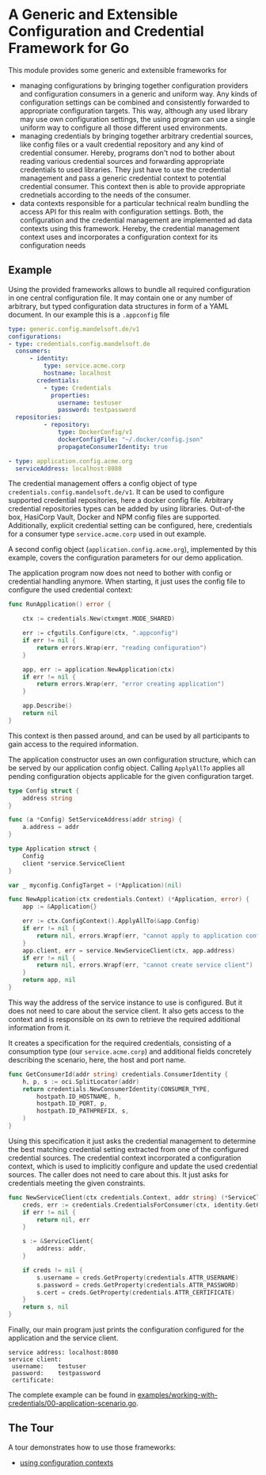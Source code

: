 <!-- DO NOT MODIFY                   -->
<!-- this file is generated by mdref -->
<!-- from docsrc/README.md           -->

# A Generic and Extensible Configuration and Credential Framework for Go

This module provides some generic and extensible  frameworks for
- managing configurations by bringing together configuration providers and configuration consumers in a generic and uniform way.
  Any kinds of configuration settings can be combined and consistently
  forwarded to appropriate configuration targets.  This way, although any used library may use own configuration settings, the using program can use a single uniform way to configure all those different used environments.
- managing credentials by bringing together arbitrary credential sources, like config files or a vault credential repository and any kind of credential consumer. Hereby, programs don't nod to bother about reading various credential sources and forwarding appropriate credentials to used libraries. They just have to use the credential management and pass a generic credential context to potential credential consumer. This context then is able to provide appropriate crednetials according to the needs of the consumer.
- data contexts responsible for a particular technical realm bundling the access API for this realm with configuration settings. Both, the configuration and the credential management are implemented ad data contexts using this framework. Hereby, the credential management context uses and incorporates a configuration context for its configuration needs

## Example 

Using the provided frameworks allows to bundle
all required configuration in one central configuration file.
It may contain one or any number of arbitrary, but typed
configuration data structures in form of a YAML document.
In our example this is a `.appconfig` file

```yaml
type: generic.config.mandelsoft.de/v1
configurations:
- type: credentials.config.mandelsoft.de
  consumers:
      - identity:
          type: service.acme.corp
          hostname: localhost
        credentials:
          - type: Credentials
            properties:
              username: testuser
              password: testpassword
  repositories:
          - repository:
              type: DockerConfig/v1
              dockerConfigFile: "~/.docker/config.json"
              propagateConsumerIdentity: true

- type: application.config.acme.org
  serviceAddress: localhost:8080
```

The credential management offers a config object of type
`credentials.config.mandelsoft.de/v1`. 
It can be used to configure supported credential repositories, here a docker config file. Arbitrary credential repositories types can be 
added by using libraries. Out-of-the box, HasiCorp Vault, Docker and NPM config files are supported. Additionally,
explicit credential setting can be configured, here, credentials for a consumer type `service.acme.corp` 
used in out example.

A second config object (`application.config.acme.org`), implemented by this example,
covers the configuration parameters for our demo application.

The application program now does not need to bother
with config or credential handling anymore.
When starting, it just uses the config file to configure
the used credential context:

```go
func RunApplication() error {

	ctx := credentials.New(ctxmgmt.MODE_SHARED)

	err := cfgutils.Configure(ctx, ".appconfig")
	if err != nil {
		return errors.Wrap(err, "reading configuration")
	}

	app, err := application.NewApplication(ctx)
	if err != nil {
		return errors.Wrap(err, "error creating application")
	}

	app.Describe()
	return nil
}
```

This context is then passed around, and can be used by all participants to gain access to the required information.

The application constructor uses an own configuration structure, which can be served by our application config object. Calling `ApplyAllTo` applies all pending
configuration objects applicable for the given configuration target.

```go
type Config struct {
	address string
}

func (a *Config) SetServiceAddress(addr string) {
	a.address = addr
}

type Application struct {
	Config
	client *service.ServiceClient
}

var _ myconfig.ConfigTarget = (*Application)(nil)

func NewApplication(ctx credentials.Context) (*Application, error) {
	app := &Application{}

	err := ctx.ConfigContext().ApplyAllTo(&app.Config)
	if err != nil {
		return nil, errors.Wrapf(err, "cannot apply to application config")
	}
	app.client, err = service.NewServiceClient(ctx, app.address)
	if err != nil {
		return nil, errors.Wrapf(err, "cannot create service client")
	}
	return app, nil
}
```

This way the address of the service instance to use is configured. But it does not need to care about the service client. It also gets access to the context and is responsible on its own to retrieve the required additional information from it.

It creates a specification for the required credentials, consisting of a consumption type (our `service.acme.corp`) and additional fields concretely describing the scenario, here, the host and port name.


```go
func GetConsumerId(addr string) credentials.ConsumerIdentity {
	h, p, s := oci.SplitLocator(addr)
	return credentials.NewConsumerIdentity(CONSUMER_TYPE,
		hostpath.ID_HOSTNAME, h,
		hostpath.ID_PORT, p,
		hostpath.ID_PATHPREFIX, s,
	)
}
```

Using this specification it just asks the credential management to determine the best matching credential setting extracted from one of the configured credential sources.
The credential context incorporated a configuration context, which is used to implicitly configure and update the used credential sources. The caller does not need to care about this. It just asks for credentials meeting the given constraints.

```go
func NewServiceClient(ctx credentials.Context, addr string) (*ServiceClient, error) {
	creds, err := credentials.CredentialsForConsumer(ctx, identity.GetConsumerId(addr), identity.IdentityMatcher)
	if err != nil {
		return nil, err
	}

	s := &ServiceClient{
		address: addr,
	}

	if creds != nil {
		s.username = creds.GetProperty(credentials.ATTR_USERNAME)
		s.password = creds.GetProperty(credentials.ATTR_PASSWORD)
		s.cert = creds.GetProperty(credentials.ATTR_CERTIFICATE)
	}
	return s, nil
}
```

Finally, our main program just prints the configuration 
configured for the application and the service client.

```
service address: localhost:8080
service client:
 username:    testuser
 password:    testpassword
 certificate: 
```

The complete example can be found in [examples/working-with-credentials/00-application-scenario.go](examples/working-with-credentials/00-application-scenario.go).


## The Tour
A tour demonstrates how to use those frameworks:
- [using configuration contexts](examples/working-with-config/README.md)
